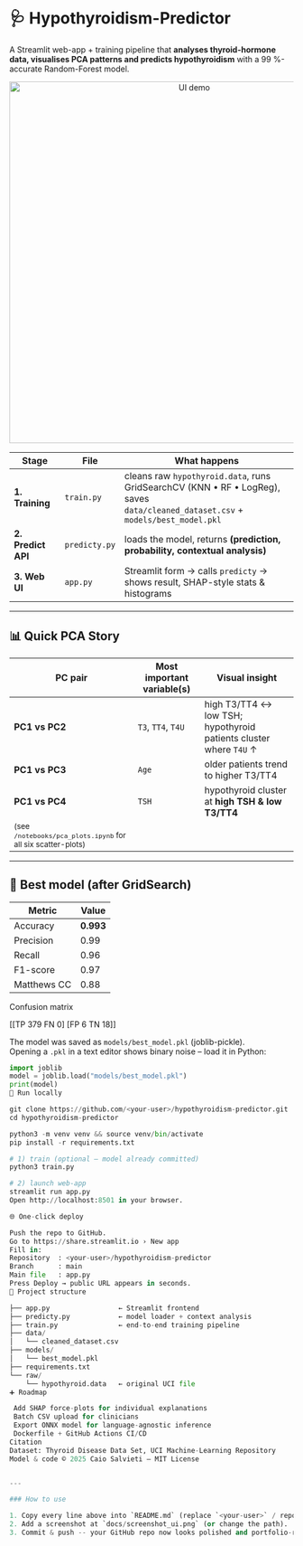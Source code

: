 
# 🩺 Hypothyroidism-Predictor

A Streamlit web-app + training pipeline that **analyses thyroid-hormone data, visualises PCA patterns and predicts hypothyroidism** with a 99 %-accurate Random-Forest model.

<p align="center">
  <img src="docs/screenshot_ui.png" width="640" alt="UI demo">
</p>

| Stage | File | What happens |
|-------|------|--------------|
| **1. Training** | `train.py` | cleans raw `hypothyroid.data`, runs GridSearchCV (KNN • RF • LogReg), saves<br>`data/cleaned_dataset.csv` + `models/best_model.pkl` |
| **2. Predict API** | `predicty.py` | loads the model, returns **(prediction, probability, contextual analysis)** |
| **3. Web UI** | `app.py` | Streamlit form → calls `predicty` → shows result, SHAP-style stats & histograms |

---

## 📊 Quick PCA Story

| PC pair | Most important variable(s) | Visual insight |
|---------|---------------------------|----------------|
| **PC1 vs PC2** | `T3`, `TT4`, `T4U` | high T3/TT4 ↔ low TSH; hypothyroid patients cluster where `T4U` ↑ |
| **PC1 vs PC3** | `Age` | older patients trend to higher T3/TT4 |
| **PC1 vs PC4** | `TSH` | hypothyroid cluster at **high TSH & low T3/TT4** |
| <sub>(see `/notebooks/pca_plots.ipynb` for all six scatter-plots)</sub> |

---

## 🤖 Best model (after GridSearch)

| Metric | Value |
|--------|-------|
| Accuracy | **0.993** |
| Precision | 0.99 |
| Recall | 0.96 |
| F1-score | 0.97 |
| Matthews CC | 0.88 |

Confusion matrix  

[[TP 379 FN 0]
[FP 6 TN 18]]


The model was saved as `models/best_model.pkl` (joblib-pickle).  
Opening a `.pkl` in a text editor shows binary noise – load it in Python:

```python
import joblib
model = joblib.load("models/best_model.pkl")
print(model)
🚀 Run locally

git clone https://github.com/<your-user>/hypothyroidism-predictor.git
cd hypothyroidism-predictor

python3 -m venv venv && source venv/bin/activate
pip install -r requirements.txt

# 1) train (optional – model already committed)
python3 train.py

# 2) launch web-app
streamlit run app.py
Open http://localhost:8501 in your browser.

🌐 One-click deploy

Push the repo to GitHub.
Go to https://share.streamlit.io › New app
Fill in:
Repository  : <your-user>/hypothyroidism-predictor
Branch      : main
Main file   : app.py
Press Deploy → public URL appears in seconds.
📁 Project structure

├── app.py                 ← Streamlit frontend
├── predicty.py            ← model loader + context analysis
├── train.py               ← end-to-end training pipeline
├── data/
│   └── cleaned_dataset.csv
├── models/
│   └── best_model.pkl
├── requirements.txt
└── raw/
    └── hypothyroid.data   ← original UCI file
➕ Roadmap

 Add SHAP force-plots for individual explanations
 Batch CSV upload for clinicians
 Export ONNX model for language-agnostic inference
 Dockerfile + GitHub Actions CI/CD
Citation
Dataset: Thyroid Disease Data Set, UCI Machine-Learning Repository
Model & code © 2025 Caio Salvieti — MIT License


---

### How to use

1. Copy every line above into `README.md` (replace `<your-user>` / repo name).  
2. Add a screenshot at `docs/screenshot_ui.png` (or change the path).  
3. Commit & push -- your GitHub repo now looks polished and portfolio-ready.

